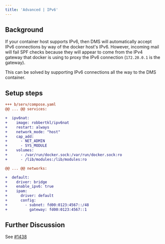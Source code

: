 ```yaml
---
title: 'Advanced | IPv6'
---
```


## Background

If your container host supports IPv6, then DMS will automatically accept IPv6 connections by way of the docker host's IPv6. However, incoming mail will fail SPF checks because they will appear to come from the IPv4 gateway that docker is using to proxy the IPv6 connection (`172.20.0.1` is the gateway).

This can be solved by supporting IPv6 connections all the way to the DMS container.

## Setup steps

```diff
+++ b/serv/compose.yaml
@@ ... @@ services:

+  ipv6nat:
+    image: robbertkl/ipv6nat
+    restart: always
+    network_mode: "host"
+    cap_add:
+      - NET_ADMIN
+      - SYS_MODULE
+    volumes:
+      - /var/run/docker.sock:/var/run/docker.sock:ro
+      - /lib/modules:/lib/modules:ro

@@ ... @@ networks:

+  default:
+    driver: bridge
+    enable_ipv6: true
+    ipam:
+      driver: default
+      config:
+        - subnet: fd00:0123:4567::/48
+          gateway: fd00:0123:4567::1
```

## Further Discussion

See [#1438][github-issue-1438]

[github-issue-1438]: https://github.com/docker-mailserver/docker-mailserver/issues/1438
